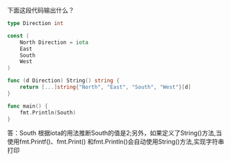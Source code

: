 下面这段代码输出什么？

```go
type Direction int

const (
	North Direction = iota
	East
	South
	West
)

func (d Direction) String() string {
	return [...]string{"North", "East", "South", "West"}[d]
}

func main() {
	fmt.Println(South)
}
```

答：South
根据iota的用法推断South的值是2;另外，如果定义了String()方法,当使用fmt.Printf()、fmt.Print()
和fmt.Println()会自动使用String()方法,实现字符串打印

